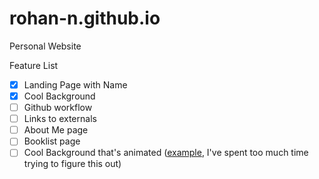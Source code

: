 # rohan-n.github.io
Personal Website

Feature List
- [X] Landing Page with Name
- [X] Cool Background
- [ ] Github workflow
- [ ] Links to externals
- [ ] About Me page
- [ ] Booklist page
- [ ] Cool Background that's animated ([example](https://codepen.io/matteobruni/pen/bGrXJew), I've spent too much time trying to figure this out)